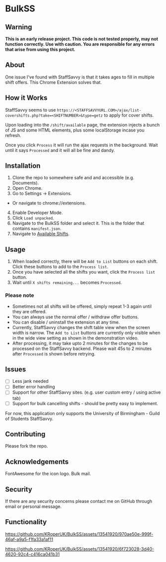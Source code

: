 # BulkSS

## Warning

**This is an early release project. This code is not tested properly, may not function correctly. Use with caution. You are responsible for any errors that arise from using this project.**

## About

One issue I've found with StaffSavvy is that it takes ages to fill in multiple shift offers. This Chrome Extension solves that.

## How it Works

StaffSavvy seems to use ```https://<STAFFSAVVYURL.COM>/ajax/list-covershifts.php?take=<SHIFTNUMBER>&type=getz``` to apply for cover shifts.

Upon loading into the ```/shift/available``` page, the extension injects a bunch of JS and some HTML elements, plus some localStorage incase you refresh.

Once you click ```Process``` it will run the ajax requests in the background. Wait until it says ```Processed``` and it will all be fine and dandy.

## Installation

1. Clone the repo to somewhere safe and and accessible (e.g. Documents).
2. Open Chrome.
3. Go to Settings → Extensions.
  - Or navigate to chrome://extensions.
4. Enable Developer Mode.
5. Click ```Load unpacked```.
6. Navigate to the BulkSS folder and select it. This is the folder that contains ```manifest.json```.
7. Navigate to [Available Shifts](https://staff.guildofstudents.com/shifts/available).

## Usage

1. When loaded correctly, there will be ```Add to List``` buttons on each shift. Click these buttons to add to the ```Process list```.
2. Once you have selected all the shifts you want, click the ```Process list``` button.
3. Wait until ```X shifts remaining...``` becomes ```Processed```.

### Please note

- Sometimes not all shifts will be offered, simply repeat 1-3 again until they are offered.
- You can always use the normal offer / withdraw offer buttons.
- You can disable / uninstall the extension at any time.
- Currently, StaffSavvy changes the shift table view when the screen width is narrow. The ```Add to List``` buttons are currently only visible when in the wide view setting as shown in the demonstration video.
- After processing, it may take upto 2 minutes for the changes to be processed on the StaffSavvy backend. Please wait 45s to 2 minutes after ```Processed``` is shown before retrying.

## Issues

- [ ] Less jank needed
- [ ] Better error handling
- [ ] Support for other StaffSavvy sites. (e.g. user custom entry / using active tab)
- [ ] Support for bulk cancelling shifts - should be pretty easy to implement.

For now, this application only supports the University of Birmingham - Guild of Students StaffSavvy.

## Contributing

Please fork the repo.

## Acknowledgements

FontAwesome for the icon logo. Bulk mail.

## Security

If there are any security concerns please contact me on GitHub through email or personal message.

## Functionality

https://github.com/KRoperUK/BulkSS/assets/13541920/970ae50e-999f-46af-a9a5-f1fa33a1af11


https://github.com/KRoperUK/BulkSS/assets/13541920/6f723028-3d40-4620-92c4-c416ca041b31


